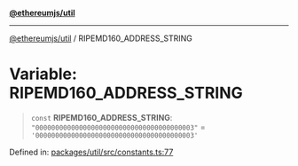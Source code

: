 [**@ethereumjs/util**](../README.md)

***

[@ethereumjs/util](../README.md) / RIPEMD160\_ADDRESS\_STRING

# Variable: RIPEMD160\_ADDRESS\_STRING

> `const` **RIPEMD160\_ADDRESS\_STRING**: `"0000000000000000000000000000000000000003"` = `'0000000000000000000000000000000000000003'`

Defined in: [packages/util/src/constants.ts:77](https://github.com/Dargon789/ethereumjs-monorepo/blob/master/packages/util/src/constants.ts#L77)
